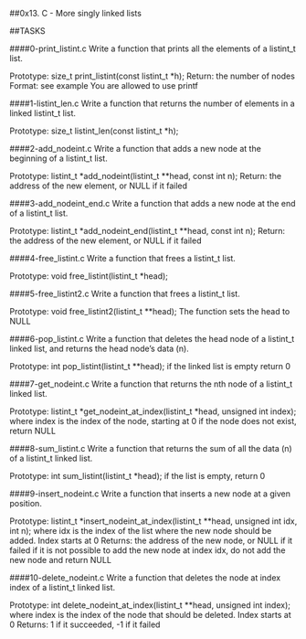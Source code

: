 ##0x13. C - More singly linked lists

##TASKS

####0-print_listint.c
Write a function that prints all the elements of a listint_t list.

Prototype: size_t print_listint(const listint_t *h);
Return: the number of nodes
Format: see example
You are allowed to use printf

####1-listint_len.c
Write a function that returns the number of elements in a linked listint_t list.

Prototype: size_t listint_len(const listint_t *h);

####2-add_nodeint.c
Write a function that adds a new node at the beginning of a listint_t list.

Prototype: listint_t *add_nodeint(listint_t **head, const int n);
Return: the address of the new element, or NULL if it failed

####3-add_nodeint_end.c
Write a function that adds a new node at the end of a listint_t list.

Prototype: listint_t *add_nodeint_end(listint_t **head, const int n);
Return: the address of the new element, or NULL if it failed

####4-free_listint.c
Write a function that frees a listint_t list.

Prototype: void free_listint(listint_t *head);

####5-free_listint2.c
Write a function that frees a listint_t list.

Prototype: void free_listint2(listint_t **head);
The function sets the head to NULL

####6-pop_listint.c
Write a function that deletes the head node of a listint_t linked list, and returns the head node’s data (n).

Prototype: int pop_listint(listint_t **head);
if the linked list is empty return 0

####7-get_nodeint.c
Write a function that returns the nth node of a listint_t linked list.

Prototype: listint_t *get_nodeint_at_index(listint_t *head, unsigned int index);
where index is the index of the node, starting at 0
if the node does not exist, return NULL

####8-sum_listint.c
Write a function that returns the sum of all the data (n) of a listint_t linked list.

Prototype: int sum_listint(listint_t *head);
if the list is empty, return 0

####9-insert_nodeint.c
Write a function that inserts a new node at a given position.

Prototype: listint_t *insert_nodeint_at_index(listint_t **head, unsigned int idx, int n);
where idx is the index of the list where the new node should be added. Index starts at 0
Returns: the address of the new node, or NULL if it failed
if it is not possible to add the new node at index idx, do not add the new node and return NULL

####10-delete_nodeint.c
Write a function that deletes the node at index index of a listint_t linked list.

Prototype: int delete_nodeint_at_index(listint_t **head, unsigned int index);
where index is the index of the node that should be deleted. Index starts at 0
Returns: 1 if it succeeded, -1 if it failed
